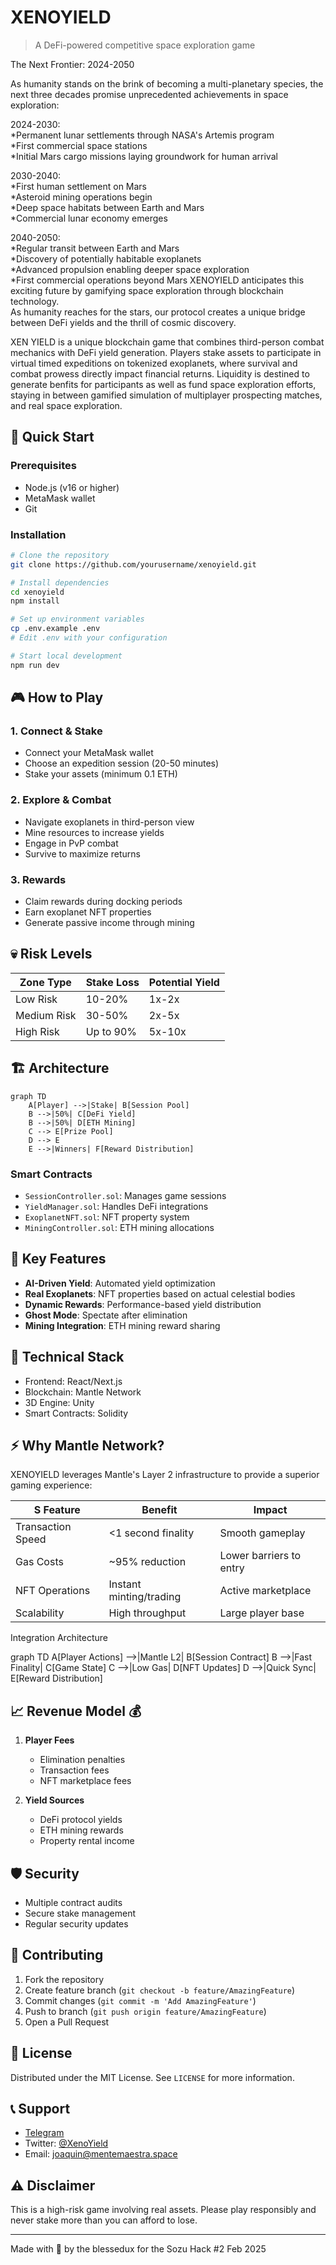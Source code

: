 # XENOYIELD

> A DeFi-powered competitive space exploration game

The Next Frontier: 2024-2050

As humanity stands on the brink of becoming a multi-planetary species, the next three decades promise unprecedented achievements in space exploration:

2024-2030:
<br>*Permanent lunar settlements through NASA's Artemis program
<br>*First commercial space stations
<br>*Initial Mars cargo missions laying groundwork for human arrival

2030-2040:
<br>*First human settlement on Mars
<br>*Asteroid mining operations begin
<br>*Deep space habitats between Earth and Mars
<br>*Commercial lunar economy emerges

2040-2050:
<br>*Regular transit between Earth and Mars
<br>*Discovery of potentially habitable exoplanets
<br>*Advanced propulsion enabling deeper space exploration
<br>*First commercial operations beyond Mars
XENOYIELD anticipates this exciting future by gamifying space exploration through blockchain technology. <br>As humanity reaches for the stars, our protocol creates a unique bridge between DeFi yields and the thrill of cosmic discovery.

XEN YIELD is a unique blockchain game that combines third-person combat mechanics with DeFi yield generation. Players stake assets to participate in virtual timed expeditions on tokenized exoplanets, where survival and combat prowess directly impact financial returns. Liquidity is destined to generate benfits for participants as well as fund space exploration efforts, staying in between gamified simulation of multiplayer prospecting matches, and real space exploration.

## 🚀 Quick Start

### Prerequisites

- Node.js (v16 or higher)
- MetaMask wallet
- Git

### Installation

```bash
# Clone the repository
git clone https://github.com/yourusername/xenoyield.git

# Install dependencies
cd xenoyield
npm install

# Set up environment variables
cp .env.example .env
# Edit .env with your configuration

# Start local development
npm run dev
```

## 🎮 How to Play

### 1. Connect & Stake

- Connect your MetaMask wallet
- Choose an expedition session (20-50 minutes)
- Stake your assets (minimum 0.1 ETH)

### 2. Explore & Combat

- Navigate exoplanets in third-person view
- Mine resources to increase yields
- Engage in PvP combat
- Survive to maximize returns

### 3. Rewards

- Claim rewards during docking periods
- Earn exoplanet NFT properties
- Generate passive income through mining

## 💀 Risk Levels

| Zone Type   | Stake Loss | Potential Yield |
| ----------- | ---------- | --------------- |
| Low Risk    | 10-20%     | 1x-2x           |
| Medium Risk | 30-50%     | 2x-5x           |
| High Risk   | Up to 90%  | 5x-10x          |

## 🏗 Architecture

```mermaid
graph TD
    A[Player] -->|Stake| B[Session Pool]
    B -->|50%| C[DeFi Yield]
    B -->|50%| D[ETH Mining]
    C --> E[Prize Pool]
    D --> E
    E -->|Winners| F[Reward Distribution]
```

### Smart Contracts

- `SessionController.sol`: Manages game sessions
- `YieldManager.sol`: Handles DeFi integrations
- `ExoplanetNFT.sol`: NFT property system
- `MiningController.sol`: ETH mining allocations

## 💎 Key Features

- **AI-Driven Yield**: Automated yield optimization
- **Real Exoplanets**: NFT properties based on actual celestial bodies
- **Dynamic Rewards**: Performance-based yield distribution
- **Ghost Mode**: Spectate after elimination
- **Mining Integration**: ETH mining reward sharing

## 🔧 Technical Stack

- Frontend: React/Next.js
- Blockchain: Mantle Network
- 3D Engine: Unity
- Smart Contracts: Solidity

## ⚡ Why Mantle Network?

XENOYIELD leverages Mantle's Layer 2 infrastructure to provide a superior gaming experience:

| S Feature         | Benefit                 | Impact                  |
| ----------------- | ----------------------- | ----------------------- |
| Transaction Speed | <1 second finality      | Smooth gameplay         |
| Gas Costs         | ~95% reduction          | Lower barriers to entry |
| NFT Operations    | Instant minting/trading | Active marketplace      |
| Scalability       | High throughput         | Large player base       |

Integration Architecture

graph TD
A[Player Actions] -->|Mantle L2| B[Session Contract]
B -->|Fast Finality| C[Game State]
C -->|Low Gas| D[NFT Updates]
D -->|Quick Sync| E[Reward Distribution]

## 📈 Revenue Model 💰

1. **Player Fees**

   - Elimination penalties
   - Transaction fees
   - NFT marketplace fees

2. **Yield Sources**
   - DeFi protocol yields
   - ETH mining rewards
   - Property rental income

## 🛡 Security

- Multiple contract audits
- Secure stake management
- Regular security updates

## 🤝 Contributing

1. Fork the repository
2. Create feature branch (`git checkout -b feature/AmazingFeature`)
3. Commit changes (`git commit -m 'Add AmazingFeature'`)
4. Push to branch (`git push origin feature/AmazingFeature`)
5. Open a Pull Request

## 📄 License

Distributed under the MIT License. See `LICENSE` for more information.

## 📞 Support

- [Telegram](https://t.me/blessedux)
- Twitter: [@XenoYield](twitter-link)
- Email: joaquin@mentemaestra.space

## ⚠️ Disclaimer

This is a high-risk game involving real assets. Please play responsibly and never stake more than you can afford to lose.

---

Made with 🚀 by the blessedux for the Sozu Hack #2 Feb 2025

